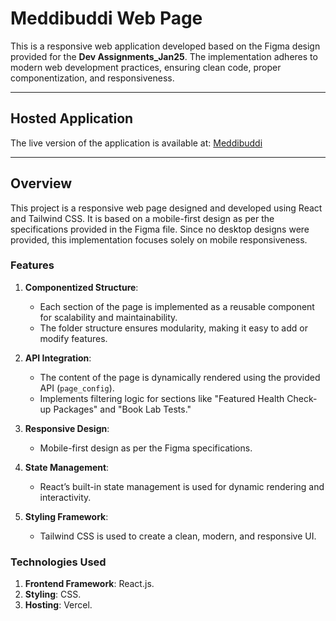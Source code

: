 # Meddibuddi Web Page  

This is a responsive web application developed based on the Figma design provided for the **Dev Assignments_Jan25**. The implementation adheres to modern web development practices, ensuring clean code, proper componentization, and responsiveness.  

---

## Hosted Application  

The live version of the application is available at: [Meddibuddi](https://meddibuddi.vercel.app/)  

---

## Overview  

This project is a responsive web page designed and developed using React and Tailwind CSS. It is based on a mobile-first design as per the specifications provided in the Figma file. Since no desktop designs were provided, this implementation focuses solely on mobile responsiveness.  

### Features  
1. **Componentized Structure**:  
   - Each section of the page is implemented as a reusable component for scalability and maintainability.  
   - The folder structure ensures modularity, making it easy to add or modify features.  

2. **API Integration**:  
   - The content of the page is dynamically rendered using the provided API (`page_config`).  
   - Implements filtering logic for sections like "Featured Health Check-up Packages" and "Book Lab Tests."  

3. **Responsive Design**:  
   - Mobile-first design as per the Figma specifications.  

4. **State Management**:  
   - React’s built-in state management is used for dynamic rendering and interactivity.  

5. **Styling Framework**:  
   - Tailwind CSS is used to create a clean, modern, and responsive UI.  

### Technologies Used
1. **Frontend Framework**: React.js.
2. **Styling**:  CSS.
3. **Hosting**: Vercel.
